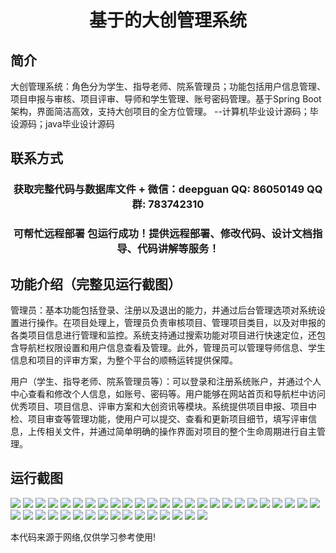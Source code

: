 <p><h1 align="center">基于的大创管理系统</h1></p>

## 简介
大创管理系统：角色分为学生、指导老师、院系管理员；功能包括用户信息管理、项目申报与审核、项目评审、导师和学生管理、账号密码管理。基于Spring Boot架构，界面简洁高效，支持大创项目的全方位管理。    --计算机毕业设计源码；毕设源码；java毕业设计源码


## 联系方式
<p><h3 align="center">获取完整代码与数据库文件 + 微信：deepguan QQ: 86050149 QQ群: 783742310</h3></p>
<p><h3 align="center">可帮忙远程部署 包运行成功！提供远程部署、修改代码、设计文档指导、代码讲解等服务！</h3></p>

## 功能介绍（完整见运行截图）
管理员：基本功能包括登录、注册以及退出的能力，并通过后台管理选项对系统设置进行操作。在项目处理上，管理员负责审核项目、管理项目类目，以及对申报的各类项目信息进行管理和监控。系统支持通过搜索功能对项目进行快速定位，还包含导航栏权限设置和用户信息查看及管理。此外，管理员可以管理导师信息、学生信息和项目的评审方案，为整个平台的顺畅运转提供保障。

用户（学生、指导老师、院系管理员等）：可以登录和注册系统账户，并通过个人中心查看和修改个人信息，如账号、密码等。用户能够在网站首页和导航栏中访问优秀项目、项目信息、评审方案和大创资讯等模块。系统提供项目申报、项目中检、项目审查等管理功能，使用户可以提交、查看和更新项目细节，填写评审信息，上传相关文件，并通过简单明确的操作界面对项目的整个生命周期进行自主管理。


## 运行截图
![](https://bs-1329754181.cos.ap-shanghai.myqcloud.com/spring/DaiChuangGuanLiXiTong/img/001.jpg)
![](https://bs-1329754181.cos.ap-shanghai.myqcloud.com/spring/DaiChuangGuanLiXiTong/img/002.jpg)
![](https://bs-1329754181.cos.ap-shanghai.myqcloud.com/spring/DaiChuangGuanLiXiTong/img/003.jpg)
![](https://bs-1329754181.cos.ap-shanghai.myqcloud.com/spring/DaiChuangGuanLiXiTong/img/004.jpg)
![](https://bs-1329754181.cos.ap-shanghai.myqcloud.com/spring/DaiChuangGuanLiXiTong/img/005.jpg)
![](https://bs-1329754181.cos.ap-shanghai.myqcloud.com/spring/DaiChuangGuanLiXiTong/img/006.jpg)
![](https://bs-1329754181.cos.ap-shanghai.myqcloud.com/spring/DaiChuangGuanLiXiTong/img/007.jpg)
![](https://bs-1329754181.cos.ap-shanghai.myqcloud.com/spring/DaiChuangGuanLiXiTong/img/008.jpg)
![](https://bs-1329754181.cos.ap-shanghai.myqcloud.com/spring/DaiChuangGuanLiXiTong/img/009.jpg)
![](https://bs-1329754181.cos.ap-shanghai.myqcloud.com/spring/DaiChuangGuanLiXiTong/img/010.jpg)
![](https://bs-1329754181.cos.ap-shanghai.myqcloud.com/spring/DaiChuangGuanLiXiTong/img/011.jpg)
![](https://bs-1329754181.cos.ap-shanghai.myqcloud.com/spring/DaiChuangGuanLiXiTong/img/012.jpg)
![](https://bs-1329754181.cos.ap-shanghai.myqcloud.com/spring/DaiChuangGuanLiXiTong/img/013.jpg)
![](https://bs-1329754181.cos.ap-shanghai.myqcloud.com/spring/DaiChuangGuanLiXiTong/img/014.jpg)
![](https://bs-1329754181.cos.ap-shanghai.myqcloud.com/spring/DaiChuangGuanLiXiTong/img/015.jpg)
![](https://bs-1329754181.cos.ap-shanghai.myqcloud.com/spring/DaiChuangGuanLiXiTong/img/016.jpg)
![](https://bs-1329754181.cos.ap-shanghai.myqcloud.com/spring/DaiChuangGuanLiXiTong/img/017.jpg)
![](https://bs-1329754181.cos.ap-shanghai.myqcloud.com/spring/DaiChuangGuanLiXiTong/img/018.jpg)
![](https://bs-1329754181.cos.ap-shanghai.myqcloud.com/spring/DaiChuangGuanLiXiTong/img/019.jpg)
![](https://bs-1329754181.cos.ap-shanghai.myqcloud.com/spring/DaiChuangGuanLiXiTong/img/020.jpg)
![](https://bs-1329754181.cos.ap-shanghai.myqcloud.com/spring/DaiChuangGuanLiXiTong/img/021.jpg)
![](https://bs-1329754181.cos.ap-shanghai.myqcloud.com/spring/DaiChuangGuanLiXiTong/img/022.jpg)
![](https://bs-1329754181.cos.ap-shanghai.myqcloud.com/spring/DaiChuangGuanLiXiTong/img/023.jpg)
![](https://bs-1329754181.cos.ap-shanghai.myqcloud.com/spring/DaiChuangGuanLiXiTong/img/024.jpg)
![](https://bs-1329754181.cos.ap-shanghai.myqcloud.com/spring/DaiChuangGuanLiXiTong/img/025.jpg)
![](https://bs-1329754181.cos.ap-shanghai.myqcloud.com/spring/DaiChuangGuanLiXiTong/img/026.jpg)
![](https://bs-1329754181.cos.ap-shanghai.myqcloud.com/spring/DaiChuangGuanLiXiTong/img/027.jpg)
![](https://bs-1329754181.cos.ap-shanghai.myqcloud.com/spring/DaiChuangGuanLiXiTong/img/028.jpg)
![](https://bs-1329754181.cos.ap-shanghai.myqcloud.com/spring/DaiChuangGuanLiXiTong/img/029.jpg)
![](https://bs-1329754181.cos.ap-shanghai.myqcloud.com/spring/DaiChuangGuanLiXiTong/img/030.jpg)
![](https://bs-1329754181.cos.ap-shanghai.myqcloud.com/spring/DaiChuangGuanLiXiTong/img/031.jpg)
![](https://bs-1329754181.cos.ap-shanghai.myqcloud.com/spring/DaiChuangGuanLiXiTong/img/032.jpg)
![](https://bs-1329754181.cos.ap-shanghai.myqcloud.com/spring/DaiChuangGuanLiXiTong/img/033.jpg)
![](https://bs-1329754181.cos.ap-shanghai.myqcloud.com/spring/DaiChuangGuanLiXiTong/img/034.jpg)
![](https://bs-1329754181.cos.ap-shanghai.myqcloud.com/spring/DaiChuangGuanLiXiTong/img/035.jpg)
![](https://bs-1329754181.cos.ap-shanghai.myqcloud.com/spring/DaiChuangGuanLiXiTong/img/036.jpg)
![](https://bs-1329754181.cos.ap-shanghai.myqcloud.com/spring/DaiChuangGuanLiXiTong/img/037.jpg)
![](https://bs-1329754181.cos.ap-shanghai.myqcloud.com/spring/DaiChuangGuanLiXiTong/img/038.jpg)
![](https://bs-1329754181.cos.ap-shanghai.myqcloud.com/spring/DaiChuangGuanLiXiTong/img/039.jpg)
![](https://bs-1329754181.cos.ap-shanghai.myqcloud.com/spring/DaiChuangGuanLiXiTong/img/040.jpg)
![](https://bs-1329754181.cos.ap-shanghai.myqcloud.com/spring/DaiChuangGuanLiXiTong/img/041.jpg)

<p>本代码来源于网络,仅供学习参考使用!</p>
